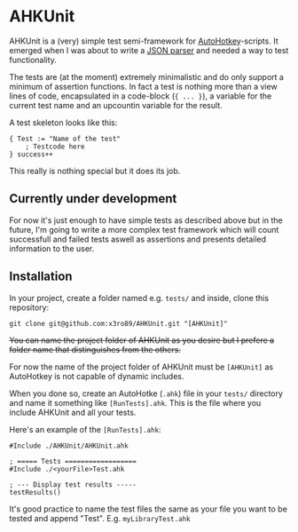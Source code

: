 AHKUnit
=======

AHKUnit is a (very) simple test semi-framework for
[AutoHotkey](http://autohotkey.com/)-scripts. It emerged when I was about to
write a [JSON parser][jsonParser] and needed a way to test functionality.

The tests are (at the moment) extremely minimalistic and do only support a
minimum of assertion functions. In fact a test is nothing more than a view lines
of code, encapsulated in a code-block (`{ ... }`), a variable for the current
test name and an upcountin variable for the result.

A test skeleton looks like this:

    { Test := "Name of the test"
        ; Testcode here
    } success++

This really is nothing special but it does its job.




Currently under development
---------------------------

For now it's just enough to have simple tests as described above but in the
future, I'm going to write a more complex test framework which will count
successfull and failed tests aswell as assertions and presents detailed
information to the user.




Installation
------------

In your project, create a folder named e.g. `tests/` and inside, clone this
repository:

    git clone git@github.com:x3ro89/AHKUnit.git "[AHKUnit]"

<strike>You can name the project folder of AHKUnit as you desire but I prefere a folder
name that distinguishes from the others.</strike>

For now the name of the project folder of AHKUnit must be `[AHKUnit]` as
AutoHotkey is not capable of dynamic includes.

When you done so, create an AutoHotke (`.ahk`) file in your `tests/` directory
and name it something like `[RunTests].ahk`. This is the file where you include
AHKUnit and all your tests.

Here's an example of the `[RunTests].ahk`:

    #Include ./AHKUnit/AHKUnit.ahk

    ; ===== Tests ==================
    #Include ./<yourFile>Test.ahk

    ; --- Display test results -----
    testResults()

It's good practice to name the test files the same as your file you want to be
tested and append "Test". E.g. `myLibraryTest.ahk`





<!-- Links -->

[jsonParser]: https://github.com/x3ro89/AHK-JSON
